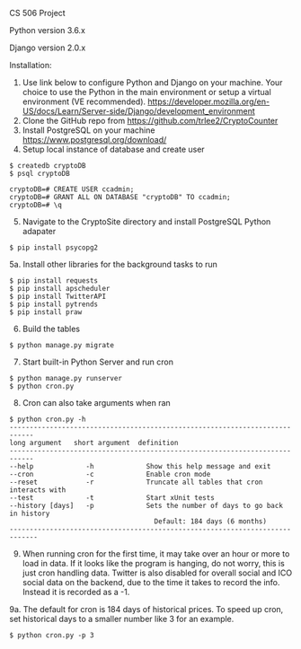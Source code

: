 CS 506 Project

<p>Python version 3.6.x</p>
<p>Django version 2.0.x</p>

Installation:
1. Use link below to configure Python and Django on your machine.  Your choice to use the Python in the main environment or setup a virtual environment (VE recommended).
<https://developer.mozilla.org/en-US/docs/Learn/Server-side/Django/development_environment>
2. Clone the GitHub repo from <https://github.com/trlee2/CryptoCounter>
3. Install PostgreSQL on your machine
<https://www.postgresql.org/download/>
4. Setup local instance of database and create user
```shell
$ createdb cryptoDB
$ psql cryptoDB
```
```shell
cryptoDB=# CREATE USER ccadmin;
cryptoDB=# GRANT ALL ON DATABASE "cryptoDB" TO ccadmin;
cryptoDB=# \q
```
5. Navigate to the CryptoSite directory and install PostgreSQL Python adapater
```shell
$ pip install psycopg2
```
5a. Install other libraries for the background tasks to run
```shell
$ pip install requests
$ pip install apscheduler
$ pip install TwitterAPI
$ pip install pytrends
$ pip install praw
```
6. Build the tables
```shell
$ python manage.py migrate
```
7. Start built-in Python Server and run cron
```shell
$ python manage.py runserver
$ python cron.py
```
8. Cron can also take arguments when ran
```shell
$ python cron.py -h
----------------------------------------------------------------------------
long argument   short argument  definition
----------------------------------------------------------------------------
--help             -h             Show this help message and exit
--cron             -c             Enable cron mode
--reset            -r             Truncate all tables that cron interacts with
--test             -t             Start xUnit tests
--history [days]   -p             Sets the number of days to go back in history
                                    Default: 184 days (6 months)
-----------------------------------------------------------------------------
```
9. When running cron for the first time, it may take over an hour or more to load in data. If it looks like the program is hanging, do not worry, this is just cron handling data. Twitter is also disabled for overall social and ICO social data on the backend, due to the time it takes to record the info. Instead it is recorded as a -1.

9a. The default for cron is 184 days of historical prices. To speed up cron, set historical days to a smaller number like 3 for an example.
```shell
$ python cron.py -p 3
```